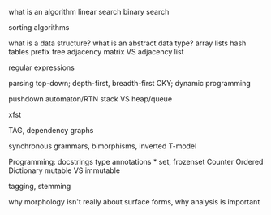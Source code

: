 what is an algorithm
linear search
binary search

sorting algorithms

what is a data structure?
what is an abstract data type?
array
lists
hash tables
prefix tree
adjacency matrix VS adjacency list

regular expressions

parsing
    top-down; depth-first, breadth-first
    CKY; dynamic programming

pushdown automaton/RTN
stack VS heap/queue

xfst

TAG, dependency graphs

synchronous grammars, bimorphisms, inverted T-model

Programming:
    docstrings
    type annotations
    *
    set, frozenset
    Counter
    Ordered Dictionary
    mutable VS immutable

tagging, stemming

why morphology isn't really about surface forms, why analysis is important
